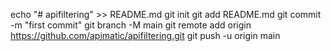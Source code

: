 echo "# apifiltering" >> README.md
git init
git add README.md
git commit -m "first commit"
git branch -M main
git remote add origin https://github.com/apimatic/apifiltering.git
git push -u origin main
